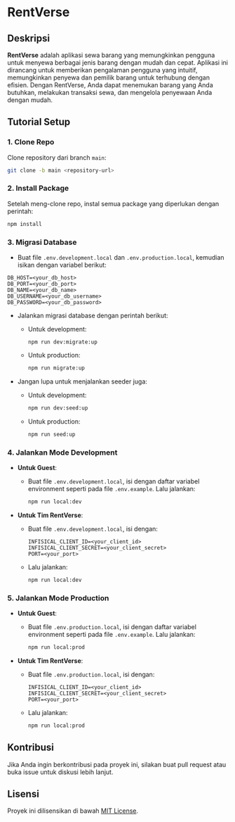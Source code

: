 # RentVerse

## Deskripsi

**RentVerse** adalah aplikasi sewa barang yang memungkinkan pengguna untuk menyewa berbagai jenis barang dengan mudah dan cepat. Aplikasi ini dirancang untuk memberikan pengalaman pengguna yang intuitif, memungkinkan penyewa dan pemilik barang untuk terhubung dengan efisien. Dengan RentVerse, Anda dapat menemukan barang yang Anda butuhkan, melakukan transaksi sewa, dan mengelola penyewaan Anda dengan mudah.

## Tutorial Setup

### 1. Clone Repo

Clone repository dari branch `main`:

```bash
git clone -b main <repository-url>
```

### 2. Install Package

Setelah meng-clone repo, instal semua package yang diperlukan dengan perintah:

```bash
npm install
```

### 3. Migrasi Database

- Buat file `.env.development.local` dan `.env.production.local`, kemudian isikan dengan variabel berikut:

```env
DB_HOST=<your_db_host>
DB_PORT=<your_db_port>
DB_NAME=<your_db_name>
DB_USERNAME=<your_db_username>
DB_PASSWORD=<your_db_password>
```

- Jalankan migrasi database dengan perintah berikut:

  - Untuk development:

    ```dev
    npm run dev:migrate:up
    ```

  - Untuk production:

    ```bash
    npm run migrate:up
    ```

- Jangan lupa untuk menjalankan seeder juga:
  - Untuk development:

    ```bash
    npm run dev:seed:up
    ```

  - Untuk production:

    ```bash
    npm run seed:up
    ```

### 4. Jalankan Mode Development

- **Untuk Guest**:

  - Buat file `.env.development.local`, isi dengan daftar variabel environment seperti pada file `.env.example`. Lalu jalankan:

    ```bash
    npm run local:dev
    ```

- **Untuk Tim RentVerse**:
  - Buat file `.env.development.local`, isi dengan:

    ```env
    INFISICAL_CLIENT_ID=<your_client_id>
    INFISICAL_CLIENT_SECRET=<your_client_secret>
    PORT=<your_port>
    ```

  - Lalu jalankan:

    ```bash
    npm run local:dev
    ```

### 5. Jalankan Mode Production

- **Untuk Guest**:

  - Buat file `.env.production.local`, isi dengan daftar variabel environment seperti pada file `.env.example`. Lalu jalankan:

    ```bash
    npm run local:prod
    ```

- **Untuk Tim RentVerse**:
  - Buat file `.env.production.local`, isi dengan:

    ```env
    INFISICAL_CLIENT_ID=<your_client_id>
    INFISICAL_CLIENT_SECRET=<your_client_secret>
    PORT=<your_port>
    ```

  - Lalu jalankan:

    ```bash
    npm run local:prod
    ```

## Kontribusi

Jika Anda ingin berkontribusi pada proyek ini, silakan buat pull request atau buka issue untuk diskusi lebih lanjut.

## Lisensi

Proyek ini dilisensikan di bawah [MIT License](LICENSE).
